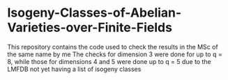 # Isogeny-Classes-of-Abelian-Varieties-over-Finite-Fields

This repository contains the code used to check the results in the MSc of the same name by me
The checks for dimension 3 were done for up to q = 8, while those for dimensions 4 and 5 were done up to q = 5 due to the LMFDB not yet having a list of isogeny classes
